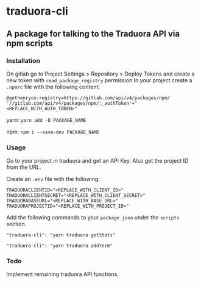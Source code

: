 # traduora-cli
## A package for talking to the Traduora API via npm scripts

### Installation

On gitlab go to Project Settings > Repository > Deploy Tokens and create a new token with `read_package_registry` permission
In your project create a `.npmrc` file with the following content:

```
@gethenryco:registry=https://gitlab.com/api/v4/packages/npm/
'//gitlab.com/api/v4/packages/npm/:_authToken'="<REPLACE_WITH_AUTH_TOKEN>"

```

yarn:
`yarn add -D PACKAGE_NAME`

npm:
`npm i --save-dev PACKAGE_NAME`

### Usage

Go to your project in traduora and get an API Key.
Also get the project ID from the URL.

Create an `.env` file with the following:
```
TRADUORACLIENTID="<REPLACE_WITH_CLIENT_ID>"
TRADUORACLIENTSECRET="<REPLACE_WITH_CLIENT_SECRET>"
TRADUORABASEURL="<REPLACE_WITH_BASE_URL>"
TRADUORAPROJECTID="<REPLACE_WITH_PROJECT_ID>"
```

Add the following commands to your `package.json` under the `scripts` section.

`"traduora-cli": "yarn traduora getStats"`

`"traduora-cli": "yarn traduora addTerm"`

### Todo

Implement remaining traduora API functions.

